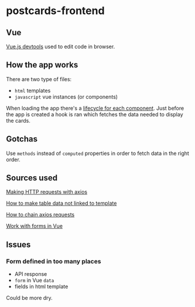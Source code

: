# postcards-frontend

## Vue

[Vue.js devtools](https://chrome.google.com/webstore/detail/vuejs-devtools/nhdogjmejiglipccpnnnanhbledajbpd) used to edit code in browser.

## How the app works

There are two type of files:

- `html` templates
- `javascript` vue instances (or components)

When loading the app there's a [lifecycle for each component](https://vuejs.org/v2/guide/instance.html#Instance-Lifecycle-Hooks). Just before the app is created a hook is ran which fetches the data needed to display the cards.

## Gotchas

Use `methods` instead of `computed` properties in order to fetch data in the right order.

## Sources used

[Making HTTP requests with axios](https://www.sitepoint.com/fetching-data-third-party-api-vue-axios/)

[How to make table data not linked to template](https://www.developerdrive.com/2017/07/creating-a-data-table-in-vue-js/)

[How to chain axios requests](https://github.com/axios/axios/issues/708)

[Work with forms in Vue](https://logrocket.com/blog/an-imperative-guide-to-forms-in-vue-js-2/)

## Issues

### Form defined in too many places

- API response
- `form` in Vue `data`
- fields in html template

Could be more dry.
